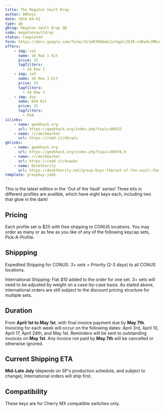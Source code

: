 ```yaml
---
title: The Megaton Vault Drop
author: 00keys
date: 2016-04-01
type: gb
gbtag: Megaton Vault Drop GB
code: megatonvaultdrop
status: Completed
form: https://docs.google.com/forms/d/1mR7WSDoUi1uYqpCcIEIR-ndKwOnJMRsumz8UChLjMxg/viewform 
offers:
    - img: sa1
      name: SA Row 1 Kit
      price: 25
      tagfilters:
        - SA Row 1
    - img: sa3
      name: SA Row 3 Kit
      price: 25
      tagfilters:
        - SA Row 3
    - img: dsa
      name: DSA Kit
      price: 25
      tagfilters:
        - DSA
iclinks:
    - name: geekhack.org
      url: https://geekhack.org/index.php?topic=80552
    - name: /r/mechmarket
      url: https://redd.it/4brqtu
gblinks:
    - name: geekhack.org
      url: https://geekhack.org/index.php?topic=80976.0
    - name: /r/mechmarket
      url: https://redd.it/4cwwbv
    - name: Deskthority
      url: https://deskthority.net/group-buys-f50/out-of-the-vault-the-megaton-vault-drop-ft-the-glowing-one-open-t13506.html
template: groupbuy.jade
---
```


This is the latest edition in the 'Out of the Vault' series! Three kits in different profiles are availble, which have eight keys each, including two that glow in the dark!

<span class="more">

Pricing
-------

Each profile set is $25 with free shipping to CONUS locations. You may order as many or as few as you like of any of the following keycap sets, Pick-A-Profile. 

Shippping
---------

Expedited Shipping for CONUS: *3+ sets* = Priority (2-3 days) to all CONUS locations.

International Shipping: Flat *$10* added to the order for one set. 3+ sets will need to be adjusted by weight on a case-by-case basis. As stated above, international orders are still subject to the discount pricing structure for multiple sets.

Duration
---------

From **April 1st to May 1st**, with final invoice payment due by **May 7th**.  Invoicing for each week will occur on the following dates: April 3rd, April 10, April 17, April 24th, and May 1st. Reminders will be sent to outstanding invoices on **May 1st**. Any invoice not paid by **May 7th** will be cancelled or otherwise ignored.

Current Shipping ETA
---------------------

**Mid-Late July** (depends on SP's production schedule, and subject to change); International orders will ship first. 

Compatibility 
-------

These keys are for Cherry MX compatible switches only. 
